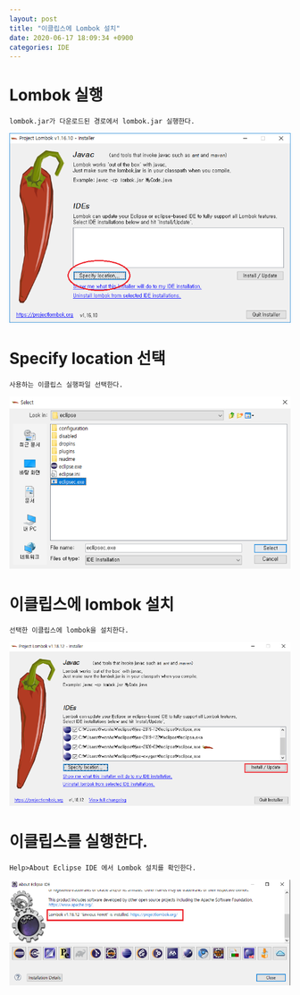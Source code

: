 ```yaml
---
layout: post
title: "이클립스에 Lombok 설치"
date: 2020-06-17 18:09:34 +0900
categories: IDE
---
```


# Lombok 실행

```
lombok.jar가 다운로드된 경로에서 lombok.jar 실행한다.
```

![Installer 화면](/assets/img/lombok_installer.png)

# Specify location 선택

```
사용하는 이클립스 실행파일 선택한다.
```

![이클립스 실행파일](/assets/img/select_eclipse.png)

# 이클립스에 lombok 설치

```
선택한 이클립스에 lombok을 설치한다.
```

![lombok 설치](/assets/img/lombok_eclipse_install.png)

# 이클립스를 실행한다.

```
Help>About Eclipse IDE 에서 Lombok 설치를 확인한다.
```

![Lombok 설치 확인](/assets/img/check_lombok_installed.png)
